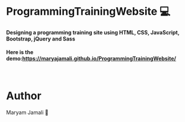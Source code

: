 # ProgrammingTrainingWebsite 💻
<h4>Designing a programming training site using HTML, CSS, JavaScript, Bootstrap, jQuery and Sass</h4>
<h4>Here is the demo:<a href="https://maryajamali.github.io/ProgrammingTrainingWebsite/">https://maryajamali.github.io/ProgrammingTrainingWebsite/</a></h4><br>

# Author
Maryam Jamali 💛
